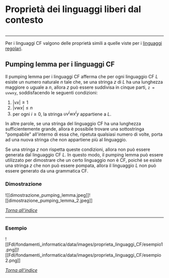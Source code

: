 # Proprietà dei linguaggi liberi dal contesto
```toc
```
---

Per i linguaggi CF valgono delle proprietà simili a quelle viste per i [linguaggi regolari](obsidian://open?vault=Uni&file=FdI%2Ffondamenti_informatica%2F03-proprieta_linguaggi_regolari).

## Pumping lemma per i linguaggi CF
Il pumping lemma per i linguaggi CF afferma che per ogni linguaggio CF $L$ esiste un numero naturale $n$ tale che, se una stringa $z$ di $L$ ha una lunghezza maggiore o uguale a $n$, allora $z$ può essere suddivisa in cinque parti, `z = uvwxy`, soddisfacendo le seguenti condizioni:
1.  $|vx| ≥ 1$
2.  $|vwx| ≤ n$
3.  per ogni $i ≥ 0$, la stringa $uv^iwx^iy$ appartiene a $L$.

In altre parole, se una stringa del linguaggio CF ha una lunghezza sufficientemente grande, allora è possibile trovare una sottostringa "pompabile" all'interno di essa che, ripetuta qualsiasi numero di volte, porta ad una nuova stringa che non appartiene più al linguaggio.

Se una stringa $z$ non rispetta queste condizioni, allora non può essere generata dal linguaggio CF $L$. In questo modo, il pumping lemma può essere utilizzato per dimostrare che un certo linguaggio non è CF, poiché se esiste una stringa $z$ che non può essere pompata, allora il linguaggio $L$ non può essere generato da una grammatica CF.

### Dimostrazione
![[dimostrazione_pumping_lemma.jpeg]]![[dimostrazione_pumping_lemma_2.jpeg]]

[_Torna all'indice_](#Proprietà%20dei%20linguaggi%20liberi%20dal%20contesto)

---

### Esempio
![[FdI/fondamenti_informatica/data/images/proprieta_linguaggi_CF/esempio1.png]]![[FdI/fondamenti_informatica/data/images/proprieta_linguaggi_CF/esempio2.png]]

[_Torna all'indice_](#Proprietà%20dei%20linguaggi%20liberi%20dal%20contesto)